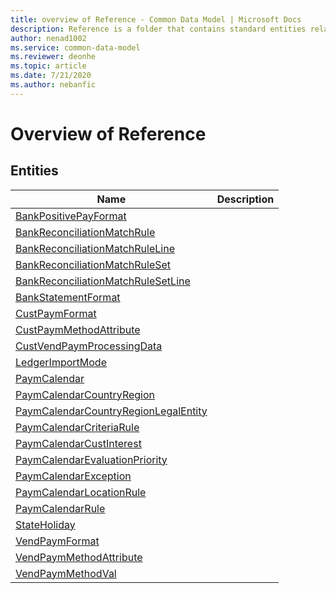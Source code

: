 ```yaml
---
title: overview of Reference - Common Data Model | Microsoft Docs
description: Reference is a folder that contains standard entities related to the Common Data Model.
author: nenad1002
ms.service: common-data-model
ms.reviewer: deonhe
ms.topic: article
ms.date: 7/21/2020
ms.author: nebanfic
---
```


# Overview of Reference


## Entities

|Name|Description|
|---|---|
|[BankPositivePayFormat](BankPositivePayFormat.md)||
|[BankReconciliationMatchRule](BankReconciliationMatchRule.md)||
|[BankReconciliationMatchRuleLine](BankReconciliationMatchRuleLine.md)||
|[BankReconciliationMatchRuleSet](BankReconciliationMatchRuleSet.md)||
|[BankReconciliationMatchRuleSetLine](BankReconciliationMatchRuleSetLine.md)||
|[BankStatementFormat](BankStatementFormat.md)||
|[CustPaymFormat](CustPaymFormat.md)||
|[CustPaymMethodAttribute](CustPaymMethodAttribute.md)||
|[CustVendPaymProcessingData](CustVendPaymProcessingData.md)||
|[LedgerImportMode](LedgerImportMode.md)||
|[PaymCalendar](PaymCalendar.md)||
|[PaymCalendarCountryRegion](PaymCalendarCountryRegion.md)||
|[PaymCalendarCountryRegionLegalEntity](PaymCalendarCountryRegionLegalEntity.md)||
|[PaymCalendarCriteriaRule](PaymCalendarCriteriaRule.md)||
|[PaymCalendarCustInterest](PaymCalendarCustInterest.md)||
|[PaymCalendarEvaluationPriority](PaymCalendarEvaluationPriority.md)||
|[PaymCalendarException](PaymCalendarException.md)||
|[PaymCalendarLocationRule](PaymCalendarLocationRule.md)||
|[PaymCalendarRule](PaymCalendarRule.md)||
|[StateHoliday](StateHoliday.md)||
|[VendPaymFormat](VendPaymFormat.md)||
|[VendPaymMethodAttribute](VendPaymMethodAttribute.md)||
|[VendPaymMethodVal](VendPaymMethodVal.md)||
